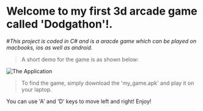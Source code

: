 # **Welcome to my first 3d arcade game called 'Dodgathon'!.**

#*This project is coded in C# and is a aracde game which can be played on macbooks, ios as well as android.*

> A short demo for the game is as shown below:

![The Application](snapshot_game.gif)

> To find the game, simply download the 'my_game.apk' and play it on your laptop.

You can use 'A' and 'D' keys to move left and right! Enjoy!
